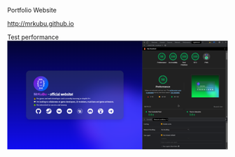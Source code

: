 Portfolio Website

http://mrkubu.github.io


Test performance
![MrKuBu_WebsitePerfromance](performance.png)
